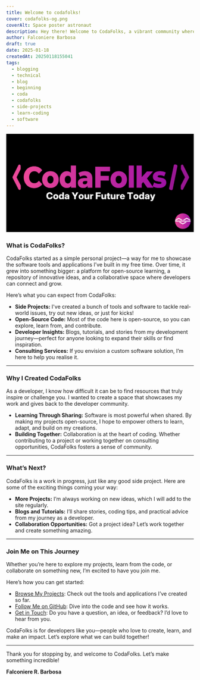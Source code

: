 ```yaml
---
title: Welcome to codafolks!
cover: codafolks-og.png
coverAlt: Space poster astronaut
description: Hey there! Welcome to CodaFolks, a vibrant community where creativity, learning, and innovation collide! I’m Falconiere R. Barbosa, the brain behind CodaFolks. This is my space to share all my side projects, cool tools, and developer insights. Whether you’re looking to explore, learn, or team up, I’m super excited to have you join me on this awesome journey!
author: Falconiere Barbosa
draft: true
date: 2025-01-18
createdAt: 20250118155041
tags:
  - blogging
  - technical
  - blog
  - beginning
  - coda
  - codafolks
  - side-projects
  - learn-coding
  - software
---
```

![codafolks-og.png](../../../assets/images/codafolks-og.png)
### **What is CodaFolks?**
CodaFolks started as a simple personal project—a way for me to showcase the software tools and applications I’ve built in my free time. Over time, it grew into something bigger: a platform for open-source learning, a repository of innovative ideas, and a collaborative space where developers can connect and grow.

Here’s what you can expect from CodaFolks:

- **Side Projects:** I've created a bunch of tools and software to tackle real-world issues, try out new ideas, or just for kicks!
- **Open-Source Code:** Most of the code here is open-source, so you can explore, learn from, and contribute.
- **Developer Insights:** Blogs, tutorials, and stories from my development journey—perfect for anyone looking to expand their skills or find inspiration.
- **Consulting Services:** If you envision a custom software solution, I’m here to help you realise it.
---
### **Why I Created CodaFolks**
As a developer, I know how difficult it can be to find resources that truly inspire or challenge you. I wanted to create a space that showcases my work and gives back to the developer community.

- **Learning Through Sharing:** Software is most powerful when shared. By making my projects open-source, I hope to empower others to learn, adapt, and build on my creations.
- **Building Together:** Collaboration is at the heart of coding. Whether contributing to a project or working together on consulting opportunities, CodaFolks fosters a sense of community.
---
### **What’s Next?**
CodaFolks is a work in progress, just like any good side project. Here are some of the exciting things coming your way:

- **More Projects:** I’m always working on new ideas, which I will add to the site regularly.
- **Blogs and Tutorials:** I’ll share stories, coding tips, and practical advice from my journey as a developer.
- **Collaboration Opportunities:** Got a project idea? Let’s work together and create something amazing.

---

### **Join Me on This Journey**

Whether you’re here to explore my projects, learn from the code, or collaborate on something new, I’m excited to have you join me.

Here’s how you can get started:

- <a href="https://codafolks.com" target="_blank">Browse My Projects</a>: Check out the tools and applications I’ve created so far.
- <a href="https://github.com/codafolks" target="_blank">Follow Me on GitHub</a>: Dive into the code and see how it works.
- <a href="https://github.com/falconiere" target="_blank">Get in Touch</a>: Do you have a question, an idea, or feedback? I’d love to hear from you.

CodaFolks is for developers like you—people who love to create, learn, and make an impact. Let’s explore what we can build together!

---

Thank you for stopping by, and welcome to CodaFolks. Let’s make something incredible!

**Falconiere R. Barbosa**
